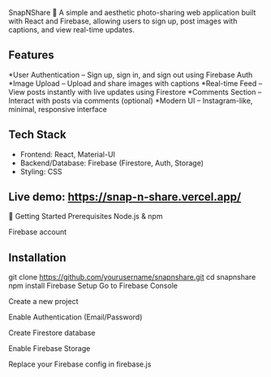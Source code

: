 SnapNShare 📸
A simple and aesthetic photo-sharing web application built with React and Firebase, allowing users to sign up, post images with captions, and view real-time updates.

## Features
*User Authentication – Sign up, sign in, and sign out using Firebase Auth
*Image Upload – Upload and share images with captions
*Real-time Feed – View posts instantly with live updates using Firestore
*Comments Section – Interact with posts via comments (optional)
*Modern UI – Instagram-like, minimal, responsive interface

## Tech Stack
* Frontend: React, Material-UI
* Backend/Database: Firebase (Firestore, Auth, Storage)
* Styling: CSS

## Live demo: https://snap-n-share.vercel.app/

🚀 Getting Started
Prerequisites
Node.js & npm

Firebase account

## Installation
git clone https://github.com/yourusername/snapnshare.git
cd snapnshare
npm install
Firebase Setup
Go to Firebase Console

Create a new project

Enable Authentication (Email/Password)

Create Firestore database

Enable Firebase Storage

Replace your Firebase config in firebase.js
